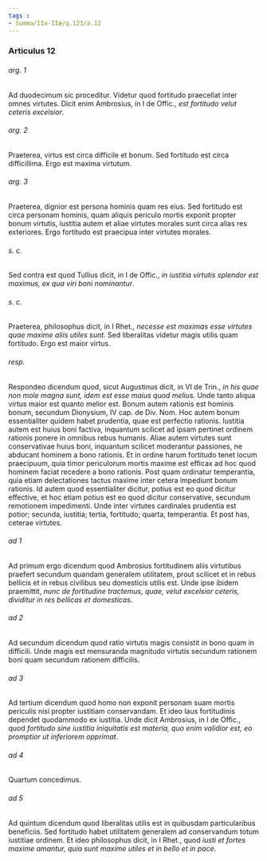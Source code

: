 ```yaml
---
tags : 
- Summa/IIa-IIæ/q.123/a.12
---
```


### Articulus 12

###### arg. 1
Ad duodecimum sic proceditur. Videtur quod fortitudo praecellat inter omnes virtutes. Dicit enim Ambrosius, in I de Offic., *est fortitudo velut ceteris excelsior*.

###### arg. 2
Praeterea, virtus est circa difficile et bonum. Sed fortitudo est circa difficillima. Ergo est maxima virtutum.

###### arg. 3
Praeterea, dignior est persona hominis quam res eius. Sed fortitudo est circa personam hominis, quam aliquis periculo mortis exponit propter bonum virtutis, iustitia autem et aliae virtutes morales sunt circa alias res exteriores. Ergo fortitudo est praecipua inter virtutes morales.

###### s. c.
Sed contra est quod Tullius dicit, in I de Offic., *in iustitia virtutis splendor est maximus, ex qua viri boni nominantur*.

###### s. c.
Praeterea, philosophus dicit, in I Rhet., *necesse est maximas esse virtutes quae maxime aliis utiles sunt*. Sed liberalitas videtur magis utilis quam fortitudo. Ergo est maior virtus.

###### resp.
Respondeo dicendum quod, sicut Augustinus dicit, in VI de Trin., *in his quae non mole magna sunt, idem est esse maius quod melius*. Unde tanto aliqua virtus maior est quanto melior est. Bonum autem rationis est hominis bonum, secundum Dionysium, IV cap. de Div. Nom. Hoc autem bonum essentialiter quidem habet prudentia, quae est perfectio rationis. Iustitia autem est huius boni factiva, inquantum scilicet ad ipsam pertinet ordinem rationis ponere in omnibus rebus humanis. Aliae autem virtutes sunt conservativae huius boni, inquantum scilicet moderantur passiones, ne abducant hominem a bono rationis. Et in ordine harum fortitudo tenet locum praecipuum, quia timor periculorum mortis maxime est efficax ad hoc quod hominem faciat recedere a bono rationis. Post quam ordinatur temperantia, quia etiam delectationes tactus maxime inter cetera impediunt bonum rationis. Id autem quod essentialiter dicitur, potius est eo quod dicitur effective, et hoc etiam potius est eo quod dicitur conservative, secundum remotionem impedimenti. Unde inter virtutes cardinales prudentia est potior; secunda, iustitia; tertia, fortitudo; quarta, temperantia. Et post has, ceterae virtutes.

###### ad 1
Ad primum ergo dicendum quod Ambrosius fortitudinem aliis virtutibus praefert secundum quandam generalem utilitatem, prout scilicet et in rebus bellicis et in rebus civilibus seu domesticis utilis est. Unde ipse ibidem praemittit, *nunc de fortitudine tractemus, quae, velut excelsior ceteris, dividitur in res bellicas et domesticas*.

###### ad 2
Ad secundum dicendum quod ratio virtutis magis consistit in bono quam in difficili. Unde magis est mensuranda magnitudo virtutis secundum rationem boni quam secundum rationem difficilis.

###### ad 3
Ad tertium dicendum quod homo non exponit personam suam mortis periculis nisi propter iustitiam conservandam. Et ideo laus fortitudinis dependet quodammodo ex iustitia. Unde dicit Ambrosius, in I de Offic., quod *fortitudo sine iustitia iniquitatis est materia, quo enim validior est, eo promptior ut inferiorem opprimat*.

###### ad 4
Quartum concedimus.

###### ad 5
Ad quintum dicendum quod liberalitas utilis est in quibusdam particularibus beneficiis. Sed fortitudo habet utilitatem generalem ad conservandum totum iustitiae ordinem. Et ideo philosophus dicit, in I Rhet., quod *iusti et fortes maxime amantur, quia sunt maxime utiles et in bello et in pace*.

